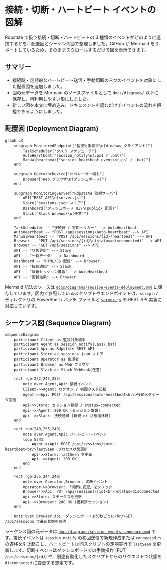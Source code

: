 # 接続・切断・ハートビート イベントの図解

Rdpstste で扱う接続・切断・ハートビートの 3 種類のイベントがどのように連携するかを、配置図とシーケンス図で整理しました。GitHub が Mermaid をサポートしているため、そのままスクロールするだけで図を表示できます。

## サマリー

- 接続時・定期的なハートビート送信・手動切断の三つのイベントを対象にした配置図を追加しました。
- 図の元データを Mermaid のソースファイルとして `docs/diagrams/` 以下に保存し、再利用しやすい形にしました。
- 新しい図を本文に埋め込み、ドキュメントを読むだけでイベントの流れを把握できるようにしました。

## 配置図 (Deployment Diagram)

```mermaid
graph LR
    subgraph MonitoredEndpoint["監視対象端末\n(Windows クライアント)"]
        TaskScheduler["タスク スケジューラ"]
        AutoHeartbeat["session_notify\n(.ps1 / .bat)"]
        ManualHeartbeat["session_heartbeat_event\n(.ps1 / .bat)"]
    end

    subgraph OperatorDevice["オペレーター端末"]
        Browser["Web ブラウザ\n(ダッシュボード)"]
    end

    subgraph MonitoringServer["Rdpstste 監視サーバ"]
        API["REST API\n(server.js)"]
        Store["sessions.json ストア"]
        Dashboard["ダッシュボード UI\n(public/ 配信)"]
        Slack["Slack Webhook\n(任意)"]
    end

    TaskScheduler -- "接続時 / 定期トリガー" --> AutoHeartbeat
    AutoHeartbeat -- "POST /api/sessions/auto-heartbeat" --> API
    ManualHeartbeat -- "POST /api/sessions/{id}/heartbeat" --> API
    Browser -- "PUT /api/sessions/{id}\n(status=disconnected)" --> API
    Browser -- "GET /api/sessions" --> API
    API -- "状態更新" --> Store
    API -- "一覧データ" --> Dashboard
    Dashboard -- "HTML/JS 配信" --> Browser
    API -- "接続通知" --> Slack
    API -- "最新セッション情報" --> AutoHeartbeat
    API -- "更新結果" --> Browser
```

Mermaid 記法のソースは [`docs/diagrams/session-events-deployment.mmd`](./diagrams/session-events-deployment.mmd) に保存しています。図内で参照しているスクリプトやエンドポイントは、`scripts/` ディレクトリの PowerShell / バッチ ファイルと [`server.js`](../server.js) の REST API 実装に対応しています。

## シーケンス図 (Sequence Diagram)

```mermaid
sequenceDiagram
    participant Client as 監視対象端末
    participant Agent as session_notify(.ps1/.bat)
    participant Api as Rdpstste REST API
    participant Store as sessions.json ストア
    participant Operator as 管理者
    participant Browser as Web ブラウザ
    participant Slack as Slack Webhook(任意)

    rect rgb(232,245,255)
        note over Agent,Api: 接続イベント
        Client->>Agent: ログオン / 初回タスク起動
        Agent->>Api: POST /api/sessions/auto-heartbeat<br/>接続メタデータ送信
        Api->>Store: セッション登録 / status=connected
        Api-->>Agent: 200 OK (セッション情報)
        Api-->>Slack: 接続通知 (新規 or 状態遷移時)
    end

    rect rgb(240,255,240)
        note over Agent,Api: ハートビートイベント
        loop 5分毎
            Agent->>Api: POST /api/sessions/auto-heartbeat<br/>lastSeen・プロセス状態更新
            Api->>Store: lastSeen を更新
            Api-->>Agent: 200 OK
        end
    end

    rect rgb(255,244,240)
        note over Operator,Browser: 切断イベント
        Operator->>Browser: 「切断に変更」をクリック
        Browser->>Api: PUT /api/sessions/{id}<br/>status=disconnected
        Api->>Store: ステータスを更新
        Api-->>Browser: 200 OK (更新済セッション)
    end

    Note over Browser,Api: ダッシュボードは30秒ごとに<br/>GET /api/sessions で最新状態を取得
```

シーケンス図の元データは [`docs/diagrams/session-events-sequence.mmd`](./diagrams/session-events-sequence.mmd) です。接続イベントは `session_notify` の初回送信で新規作成または `connected` への遷移を引き起こし、ハートビートは同スクリプトの定期実行で `lastSeen` を更新します。切断イベントはダッシュボードでの手動操作 (PUT `/api/sessions/{id}`) や、別途自動化したスクリプトからのリクエストで状態を `disconnected` に変更する想定です。


